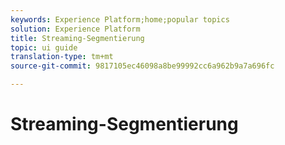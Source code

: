 ```yaml
---
keywords: Experience Platform;home;popular topics
solution: Experience Platform
title: Streaming-Segmentierung
topic: ui guide
translation-type: tm+mt
source-git-commit: 9817105ec46098a8be99992cc6a962b9a7a696fc

---
```



# Streaming-Segmentierung
